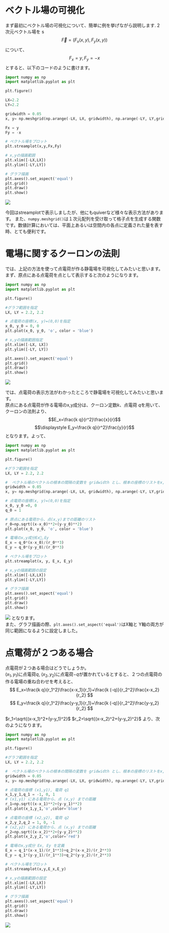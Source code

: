 # ベクトル場の可視化
まず最初にベクトル場の可視化について、簡単に例を挙げながら説明します.
2次元ベクトル場を
s$$\vec{F} = \left( F_x(x, y), F_y(x, y) \right)$$
について、
$$F_x = y, F_y = -x$$
とすると、以下のコードのように書けます。
```python
import numpy as np
import matplotlib.pyplot as plt

plt.figure()

LX=2.2
LY=2.2

gridwidth = 0.05
x, y= np.meshgrid(np.arange(-LX, LX, gridwidth), np.arange(-LY, LY,gridwidth)) 

Fx = y
Fy = -x

# ベクトル場をプロット
plt.streamplot(x,y,Fx,Fy)

# x,yの描画範囲
plt.xlim([-LX,LX])
plt.ylim([-LY,LY])

# グラフ描画
plt.axes().set_aspect('equal')
plt.grid()
plt.draw()
plt.show()
```
![](https://storage.googleapis.com/zenn-user-upload/8x5d7n6d2vrephpt6b9qb4lphyhr)

今回はstreamplotで表示しましたが、他にもquiverなど様々な表示方法があります。
また、`numpy.meshgrid()`は１次元配列を受け取って格子点を生成する関数です。数値計算においては、平面上あるいは空間内の各点に定義された量を表す時、とても便利です。

# 電場に関するクーロンの法則
では、上記の方法を使って点電荷が作る静電場を可視化してみたいと思います。<br>
まず、原点にある点電荷を点として表示すると次のようになります。
```python
import numpy as np
import matplotlib.pyplot as plt

plt.figure()

#グラフ範囲を指定
LX, LY = 2.2, 2.2

# 点電荷の座標(x, y)=(0,0)を指定
x_0, y_0 = 0, 0
plt.plot(x_0, y_0, 'o', color = 'blue')

# x,yの描画範囲指定
plt.xlim([-LX, LX])
plt.ylim([-LY, LY])

plt.axes().set_aspect('equal')
plt.grid()
plt.draw()
plt.show()
```
![](Figure_1.png)
<!-- ここに画像を入れる -->

では、点電荷の表示方法がわかったところで静電場を可視化してみたいと思います。<br>
原点にある点電荷が作る電場のx,y成分は、クーロン定数$k$、点電荷 $q$を用いて、クーロンの法則より、
$$E_x=\frac{k q}{r^2}\frac{x}{r}$$
$$\displaystyle E_y=\frac{k q}{r^2}\frac{y}{r}$$
となります。よって、
```python
import numpy as np
import matplotlib.pyplot as plt

plt.figure()

#グラフ範囲を指定
LX, LY = 2.2, 2.2

#  ベクトル場のベクトルの根本の間隔の変数を gridwidth とし、根本の座標のリストをx,yとします。
gridwidth = 0.05
x, y= np.meshgrid(np.arange(-LX, LX, gridwidth), np.arange(-LY, LY,gridwidth)) 

# 点電荷の座標(x, y)=(0,0)を指定
x_0, y_0 =0, 0
q_0 = 1

# 原点にある電荷から、点(x,y)までの距離のリスト
r_0=np.sqrt((x-x_0)**2+(y-y_0)**2) 
plt.plot(x_0, y_0, 'o', color = 'blue')

# 電場のx,y成分Ex,Ey
E_x = q_0*(x-x_0)/(r_0**3)
E_y = q_0*(y-y_0)/(r_0**3)

# ベクトル場をプロット
plt.streamplot(x, y, E_x, E_y)

# x,yの描画範囲の設定
plt.xlim([-LX,LX])
plt.ylim([-LY,LY])

# グラフ描画
plt.axes().set_aspect('equal')
plt.grid()
plt.draw()
plt.show()
```

![](Figure_2.png)
となります。<br>
また、グラフ描画の際、`plt.axes().set_aspect('equal')`はX軸と Y軸の両方が同じ範囲になるように設定しました。

# 点電荷が２つある場合
点電荷が２つある場合はどうでしょうか。<br>
$(x_1,y_1)$に点電荷$q$, $(x_2,y_2)$に点電荷$-q$が置かれているとすると、２つの点電荷の作る電場の重ね合わせを考えると、
$$ E_x=\frac{k q}{r_1^2}\frac{x-x_1}{r_1}+\frac{k (-q)}{r_2^2}\frac{x-x_2}{r_2} $$
$$ E_y=\frac{k q}{r_1^2}\frac{y-y_1}{r_1}+\frac{k (-q)}{r_2^2}\frac{y-y_2}{r_2} $$

$r_1=\sqrt{(x-x_1)^2+(y-y_1)^2}$ $r_2=\sqrt{(x-x_2)^2+(y-y_2)^2}$
より、次のようになります。
```python
import numpy as np
import matplotlib.pyplot as plt

plt.figure()

#グラフ範囲を指定
LX, LY = 2.2, 2.2

#  ベクトル場のベクトルの根本の間隔の変数を gridwidth とし、根本の座標のリストをx,yとします。
gridwidth = 0.05
x, y= np.meshgrid(np.arange(-LX, LX, gridwidth), np.arange(-LY, LY,gridwidth)) 

# 点電荷の座標 (x1,y1), 電荷 q1
x_1,y_1,q_1 = -1, 0, 1
# (x1,y1) にある電荷から、点 (x,y) までの距離
r_1=np.sqrt((x-x_1)**2+(y-y_1)**2) 
plt.plot(x_1,y_1,'o',color='blue')

# 点電荷の座標 (x2,y2), 電荷 q2
x_2,y_2,q_2 = 1, 0, -1   
# (x2,y2) にある電荷から、点 (x,y) までの距離
r_2=np.sqrt((x-x_2)**2+(y-y_2)**2) 
plt.plot(x_2,y_2,'o',color='red')

# 電場のx,y成分 Ex, Ey を定義
E_x = q_1*(x-x_1)/(r_1**3)+q_2*(x-x_2)/(r_2**3)  
E_y = q_1*(y-y_1)/(r_1**3)+q_2*(y-y_2)/(r_2**3)

# ベクトル場をプロット
plt.streamplot(x,y,E_x,E_y)

# x,yの描画範囲の設定
plt.xlim([-LX,LX])
plt.ylim([-LY,LY])

# グラフ描画
plt.axes().set_aspect('equal')
plt.grid()
plt.draw()
plt.show()
```
![](Figure_3.png)


